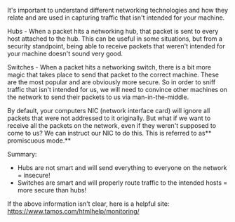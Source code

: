It's important to understand different networking technologies and how they relate and are used in capturing traffic that isn't intended for your machine.

Hubs - When a packet hits a networking hub, that packet is sent to every host attached to the hub. This can be useful in some situations, but from a security standpoint, being able to receive packets that weren't intended for your machine doesn't sound very good.

Switches - When a packet hits a networking switch, there is a bit more magic that takes place to send that packet to the correct machine. These are the most popular and are obviously more secure. So in order to sniff traffic that isn't intended for us, we will need to convince other machines on the network to send their packets to us via man-in-the-middle.

By default, your computers NIC \(network interface card\) will ignore all packets that were not addressed to it originally. But what if we want to receive all the packets on the network, even if they weren't supposed to come to us? We can instruct our NIC to do this. This is referred to as** promiscuous mode.**

Summary:

* Hubs are not smart and will send everything to everyone on the network = insecure!
* Switches are smart and will properly route traffic to the intended hosts = more secure than hubs!

If the above information isn't clear, here is a helpful site: https://www.tamos.com/htmlhelp/monitoring/







